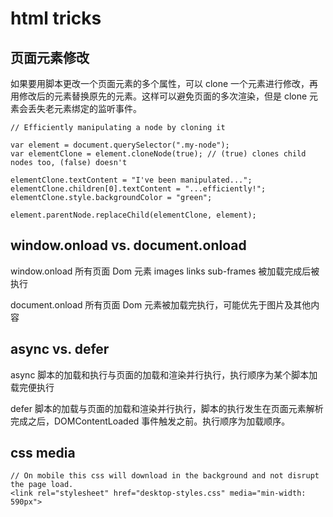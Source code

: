 # html tricks

## 页面元素修改

如果要用脚本更改一个页面元素的多个属性，可以 clone 一个元素进行修改，再用修改后的元素替换原先的元素。这样可以避免页面的多次渲染，但是 clone 元素会丢失老元素绑定的监听事件。

```
// Efficiently manipulating a node by cloning it

var element = document.querySelector(".my-node");
var elementClone = element.cloneNode(true); // (true) clones child nodes too, (false) doesn't

elementClone.textContent = "I've been manipulated...";
elementClone.children[0].textContent = "...efficiently!";
elementClone.style.backgroundColor = "green";

element.parentNode.replaceChild(elementClone, element);
```

## window.onload vs. document.onload

window.onload 所有页面 Dom 元素 images links sub-frames 被加载完成后被执行

document.onload 所有页面 Dom 元素被加载完执行，可能优先于图片及其他内容

## async vs. defer

async 脚本的加载和执行与页面的加载和渲染并行执行，执行顺序为某个脚本加载完便执行

defer 脚本的加载与页面的加载和渲染并行执行，脚本的执行发生在页面元素解析完成之后，DOMContentLoaded 事件触发之前。执行顺序为加载顺序。

## css media

```
// On mobile this css will download in the background and not disrupt the page load.
<link rel="stylesheet" href="desktop-styles.css" media="min-width: 590px">
```
